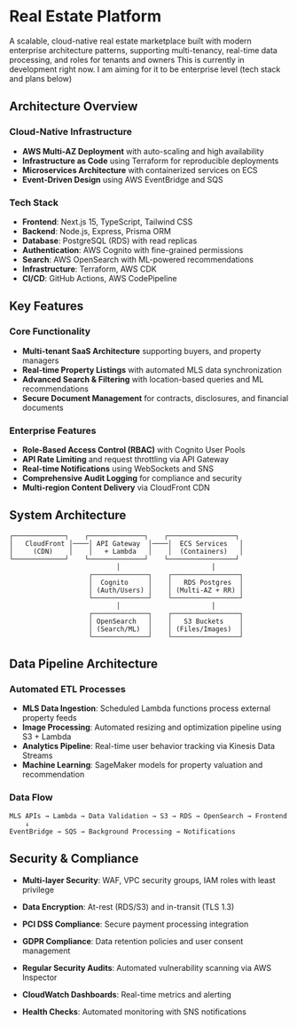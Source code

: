 # Real Estate Platform

A scalable, cloud-native real estate marketplace built with modern enterprise architecture patterns, supporting multi-tenancy, real-time data processing, and roles for tenants and owners
This is currently in development right now. I am aiming for it to be enterprise level (tech stack and plans below)

## Architecture Overview

### Cloud-Native Infrastructure
- **AWS Multi-AZ Deployment** with auto-scaling and high availability
- **Infrastructure as Code** using Terraform for reproducible deployments
- **Microservices Architecture** with containerized services on ECS
- **Event-Driven Design** using AWS EventBridge and SQS

### Tech Stack
- **Frontend**: Next.js 15, TypeScript, Tailwind CSS
- **Backend**: Node.js, Express, Prisma ORM
- **Database**: PostgreSQL (RDS) with read replicas
- **Authentication**: AWS Cognito with fine-grained permissions
- **Search**: AWS OpenSearch with ML-powered recommendations
- **Infrastructure**: Terraform, AWS CDK
- **CI/CD**: GitHub Actions, AWS CodePipeline

## Key Features

### Core Functionality
- **Multi-tenant SaaS Architecture** supporting buyers, and property managers
- **Real-time Property Listings** with automated MLS data synchronization
- **Advanced Search & Filtering** with location-based queries and ML recommendations
- **Secure Document Management** for contracts, disclosures, and financial documents

### Enterprise Features
- **Role-Based Access Control (RBAC)** with Cognito User Pools
- **API Rate Limiting** and request throttling via API Gateway
- **Real-time Notifications** using WebSockets and SNS
- **Comprehensive Audit Logging** for compliance and security
- **Multi-region Content Delivery** via CloudFront CDN

## System Architecture

```
┌─────────────┐    ┌──────────────┐    ┌─────────────────┐
│   CloudFront │────│ API Gateway  │────│  ECS Services   │
│     (CDN)    │    │   + Lambda   │    │  (Containers)   │
└─────────────┘    └──────────────┘    └─────────────────┘
                           │                       │
                    ┌──────────────┐    ┌─────────────────┐
                    │  Cognito     │    │   RDS Postgres  │
                    │ (Auth/Users) │    │ (Multi-AZ + RR) │
                    └──────────────┘    └─────────────────┘
                           │                       │
                    ┌──────────────┐    ┌─────────────────┐
                    │ OpenSearch   │    │   S3 Buckets    │
                    │ (Search/ML)  │    │ (Files/Images)  │
                    └──────────────┘    └─────────────────┘
```

## Data Pipeline Architecture

### Automated ETL Processes
- **MLS Data Ingestion**: Scheduled Lambda functions process external property feeds
- **Image Processing**: Automated resizing and optimization pipeline using S3 + Lambda
- **Analytics Pipeline**: Real-time user behavior tracking via Kinesis Data Streams
- **Machine Learning**: SageMaker models for property valuation and recommendation

### Data Flow
```
MLS APIs → Lambda → Data Validation → S3 → RDS → OpenSearch → Frontend
    ↓
EventBridge → SQS → Background Processing → Notifications
```

## Security & Compliance

- **Multi-layer Security**: WAF, VPC security groups, IAM roles with least privilege
- **Data Encryption**: At-rest (RDS/S3) and in-transit (TLS 1.3)
- **PCI DSS Compliance**: Secure payment processing integration
- **GDPR Compliance**: Data retention policies and user consent management
- **Regular Security Audits**: Automated vulnerability scanning via AWS Inspector


- **CloudWatch Dashboards**: Real-time metrics and alerting
- **Health Checks**: Automated monitoring with SNS notifications

